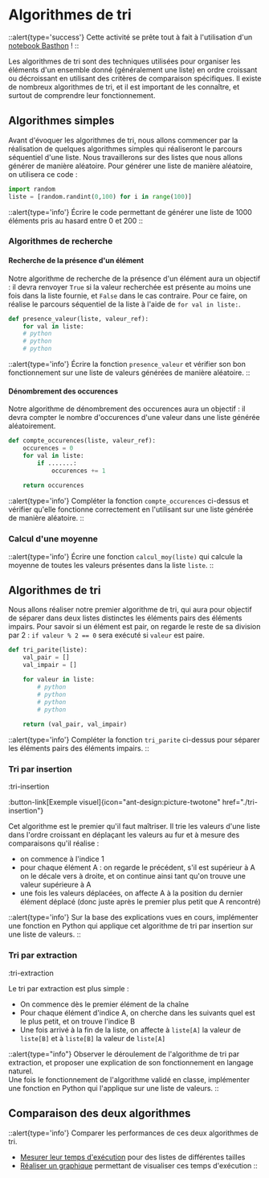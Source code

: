 # Algorithmes de tri

::alert{type='success'}
Cette activité se prête tout à fait à l'utilisation d'un [notebook Basthon](https://notebook.basthon.fr/) !
::

Les algorithmes de tri sont des techniques utilisées pour organiser les éléments d'un ensemble donné (généralement une liste) en ordre croissant ou décroissant en utilisant des critères de comparaison spécifiques. Il existe de nombreux algorithmes de tri, et il est important de les connaître, et surtout de comprendre leur fonctionnement.

## Algorithmes simples
Avant d'évoquer les algorithmes de tri, nous allons commencer par la réalisation de quelques algorithmes simples qui réaliseront le parcours séquentiel d'une liste. Nous travaillerons sur des listes que nous allons générer de manière aléatoire. Pour générer une liste de manière aléatoire, on utilisera ce code :

```py
import random
liste = [random.randint(0,100) for i in range(100)]
```

::alert{type='info'}
Écrire le code permettant de générer une liste de 1000 éléments pris au hasard entre 0 et 200
::

### Algorithmes de recherche
#### Recherche de la présence d'un élément
Notre algorithme de recherche de la présence d'un élément aura un objectif : il devra renvoyer `True` si la valeur recherchée est présente au moins une fois dans la liste fournie, et `False` dans le cas contraire.  Pour ce faire, on réalise le parcours séquentiel de la liste à l'aide de `for val in liste:`.

```py
def presence_valeur(liste, valeur_ref):
    for val in liste:
    # python
    # python
    # python
```

::alert{type='info'}
Écrire la fonction `presence_valeur` et vérifier son bon fonctionnement sur une liste de valeurs générées de manière aléatoire.
::

#### Dénombrement des occurences
Notre algorithme de dénombrement des occurences aura un objectif : il devra compter le nombre d'occurences d'une valeur dans une liste générée aléatoirement.

```py
def compte_occurences(liste, valeur_ref):
    occurences = 0
    for val in liste:
        if .......:
            occurences += 1
    
    return occurences
```

::alert{type='info'}
Compléter la fonction `compte_occurences` ci-dessus et vérifier qu'elle fonctionne correctement en l'utilisant sur une liste générée de manière aléatoire.
::

### Calcul d'une moyenne
::alert{type='info'}
Écrire une fonction `calcul_moy(liste)` qui calcule la moyenne de toutes les valeurs présentes dans la liste `liste`.
::

## Algorithmes de tri
Nous allons réaliser notre premier algorithme de tri, qui aura pour objectif de séparer dans deux listes distinctes les éléments pairs des éléments impairs. Pour savoir si un élément est pair, on regarde le reste de sa division par 2 : `if valeur % 2 == 0` sera exécuté si `valeur` est paire.

```py
def tri_parite(liste):
    val_pair = []
    val_impair = []

    for valeur in liste:
        # python
        # python
        # python
        # python
    
    return (val_pair, val_impair)
```

::alert{type='info'}
Compléter la fonction `tri_parite` ci-dessus pour séparer les éléments pairs des éléments impairs.
::

### Tri par insertion
:tri-insertion  

:button-link[Exemple visuel]{icon="ant-design:picture-twotone" href="./tri-insertion"}

Cet algorithme est le premier qu'il faut maîtriser. Il trie les valeurs d'une liste dans l'ordre croissant en déplaçant les valeurs au fur et à mesure des comparaisons qu'il réalise :

- on commence à l'indice 1
- pour chaque élément A : on regarde le précédent, s'il est supérieur à A on le décale vers à droite, et on continue ainsi tant qu'on trouve une valeur supérieure à A
- une fois les valeurs déplacées, on affecte A à la position du dernier élément déplacé (donc juste après le premier plus petit que A rencontré)


::alert{type='info'}
Sur la base des explications vues en cours, implémenter une fonction en Python qui applique cet algorithme de tri par insertion sur une liste de valeurs.
::

### Tri par extraction
:tri-extraction

Le tri par extraction est plus simple :
- On commence dès le premier élément de la chaîne
- Pour chaque élément d'indice A, on cherche dans les suivants quel est le plus petit, et on trouve l'indice B
- Une fois arrivé à la fin de la liste, on affecte à `liste[A]` la valeur de `liste[B]` et à `liste[B]` la valeur de `liste[A]`

::alert{type="info"}
Observer le déroulement de l'algorithme de tri par extraction, et proposer une explication de son fonctionnement en langage naturel.  
Une fois le fonctionnement de l'algorithme validé en classe, implémenter une fonction en Python qui l'applique sur une liste de valeurs.
::

## Comparaison des deux algorithmes
::alert{type='info'}
Comparer les performances de ces deux algorithmes de tri.
- [Mesurer leur temps d'exécution](/nsi/algorithmique/eval-algo) pour des listes de différentes tailles
- [Réaliser un graphique](/nsi/algorithmique/graphique-matplotlib) permettant de visualiser ces temps d'exécution
::

